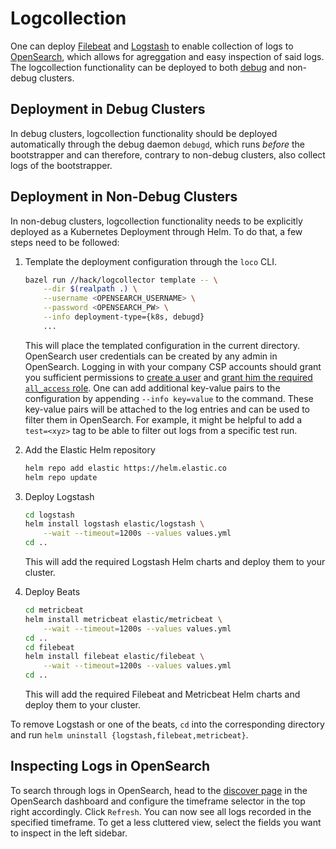 # Logcollection

One can deploy [Filebeat](https://www.elastic.co/guide/en/beats/filebeat/current/index.html) and [Logstash](https://www.elastic.co/guide/en/logstash/current/index.html) to enable collection of logs to [OpenSearch](https://search-e2e-logs-y46renozy42lcojbvrt3qq7csm.eu-central-1.es.amazonaws.com/_dashboards/app/home#/), which allows for agreggation and easy inspection of said logs.
The logcollection functionality can be deployed to both [debug](./debug-cluster.md) and non-debug clusters.

## Deployment in Debug Clusters

In debug clusters, logcollection functionality should be deployed automatically through the debug daemon `debugd`, which runs *before* the bootstrapper
and can therefore, contrary to non-debug clusters, also collect logs of the bootstrapper.

## Deployment in Non-Debug Clusters

In non-debug clusters, logcollection functionality needs to be explicitly deployed as a Kubernetes Deployment through Helm. To do that, a few steps need to be followed:

1. Template the deployment configuration through the `loco` CLI.

    ```bash
    bazel run //hack/logcollector template -- \
        --dir $(realpath .) \
        --username <OPENSEARCH_USERNAME> \
        --password <OPENSEARCH_PW> \
        --info deployment-type={k8s, debugd}
        ...
    ```

    This will place the templated configuration in the current directory. OpenSearch user credentials can be created by any admin in OpenSearch.
    Logging in with your company CSP accounts should grant you sufficient permissions to [create a user](https://opensearch.org/docs/latest/security/access-control/users-roles/#create-users)
    and [grant him the required `all_access` role](https://opensearch.org/docs/latest/security/access-control/users-roles/#map-users-to-roles).
    One can add additional key-value pairs to the configuration by appending `--info key=value` to the command.
    These key-value pairs will be attached to the log entries and can be used to filter them in OpenSearch.
    For example, it might be helpful to add a `test=<xyz>` tag to be able to filter out logs from a specific test run.
2. Add the Elastic Helm repository
    ```bash
    helm repo add elastic https://helm.elastic.co
    helm repo update
    ```
2. Deploy Logstash

    ```bash
    cd logstash
    helm install logstash elastic/logstash \
        --wait --timeout=1200s --values values.yml
    cd ..
    ```

    This will add the required Logstash Helm charts and deploy them to your cluster.
2. Deploy Beats

    ```bash
    cd metricbeat
    helm install metricbeat elastic/metricbeat \
        --wait --timeout=1200s --values values.yml
    cd ..
    cd filebeat
    helm install filebeat elastic/filebeat \
        --wait --timeout=1200s --values values.yml
    cd ..
    ```

    This will add the required Filebeat and Metricbeat Helm charts and deploy them to your cluster.

To remove Logstash or one of the beats, `cd` into the corresponding directory and run `helm uninstall {logstash,filebeat,metricbeat}`.

## Inspecting Logs in OpenSearch

To search through logs in OpenSearch, head to the [discover page](https://search-e2e-logs-y46renozy42lcojbvrt3qq7csm.eu-central-1.es.amazonaws.com/_dashboards/app/discover) in the
OpenSearch dashboard and configure the timeframe selector in the top right accordingly.
Click `Refresh`. You can now see all logs recorded in the specified timeframe. To get a less cluttered view, select the fields you want to inspect in the left sidebar.
